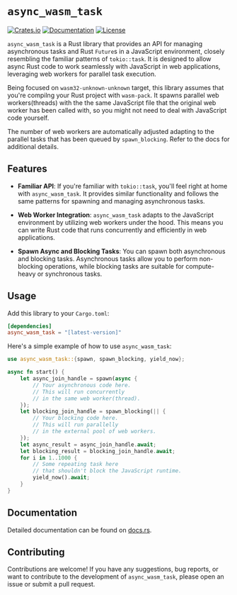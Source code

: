 # `async_wasm_task`

[![Crates.io](https://img.shields.io/crates/v/async_wasm_task.svg)](https://crates.io/crates/async_wasm_task)
[![Documentation](https://docs.rs/async_wasm_task/badge.svg)](https://docs.rs/async_wasm_task)
[![License](https://img.shields.io/crates/l/async_wasm_task.svg)](https://github.com/cunarist/async-wasm-task/blob/main/LICENSE)

`async_wasm_task` is a Rust library that provides an API for managing asynchronous tasks and Rust `Future`s in a JavaScript environment, closely resembling the familiar patterns of `tokio::task`. It is designed to allow async Rust code to work seamlessly with JavaScript in web applications, leveraging web workers for parallel task execution.

Being focused on `wasm32-unknown-unknown` target, this library assumes that you're compilng your Rust project with `wasm-pack`. It spawns parallel web workers(threads) with the the same JavaScript file that the original web worker has been called with, so you might not need to deal with JavaScript code yourself.

The number of web workers are automatically adjusted adapting to the parallel tasks that has been queued by `spawn_blocking`. Refer to the docs for additional details.

## Features

- **Familiar API**: If you're familiar with `tokio::task`, you'll feel right at home with `async_wasm_task`. It provides similar functionality and follows the same patterns for spawning and managing asynchronous tasks.

- **Web Worker Integration**: `async_wasm_task` adapts to the JavaScript environment by utilizing web workers under the hood. This means you can write Rust code that runs concurrently and efficiently in web applications.

- **Spawn Async and Blocking Tasks**: You can spawn both asynchronous and blocking tasks. Asynchronous tasks allow you to perform non-blocking operations, while blocking tasks are suitable for compute-heavy or synchronous tasks.

## Usage

Add this library to your `Cargo.toml`:

```toml
[dependencies]
async_wasm_task = "[latest-version]"
```

Here's a simple example of how to use `async_wasm_task`:

```rust
use async_wasm_task::{spawn, spawn_blocking, yield_now};

async fn start() {
    let async_join_handle = spawn(async {
        // Your asynchronous code here.
        // This will run concurrently
        // in the same web worker(thread).
    });
    let blocking_join_handle = spawn_blocking(|| {
        // Your blocking code here.
        // This will run parallelly
        // in the external pool of web workers.
    });
    let async_result = async_join_handle.await;
    let blocking_result = blocking_join_handle.await;
    for i in 1..1000 {
        // Some repeating task here
        // that shouldn't block the JavaScript runtime.
        yield_now().await;
    }
}
```

## Documentation

Detailed documentation can be found on [docs.rs](https://docs.rs/async_wasm_task).

## Contributing

Contributions are welcome! If you have any suggestions, bug reports, or want to contribute to the development of `async_wasm_task`, please open an issue or submit a pull request.

